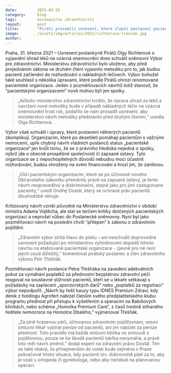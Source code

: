 ```yaml
---
date:         2021-03-31 
category:     blog
tags:         koronavirus zdravotnictví
layout:       post
title:        "Piráti prosadili usnesení, které zlepší postavení pacientů se vzácnými onemocněními. Vládní poslanci však také prosadili návrh, který ohrozí fungování pacientských organizací"
image:        /assets/img/articles/2021/richterova-tresnak.jpg
author:       
---
```



 

Praha, 31. března 2021 – Usnesení poslankyně Pirátů Olgy Richterové o vyjasnění úhrad léků na vzácná onemocnění dnes schválil sněmovní Výbor pro zdravotnictví. Ministerstvu zdravotnictví bylo uloženo, aby před projednáním zákona ve druhém čtení vyjasnilo metodiku pro to, jak budou pacienti začlenění do rozhodování o nákladných léčivech. Výbor bohužel také souhlasil s několika úpravami, které podle Pirátů ohrozí renomované pacientské organizace. Jeden z pozměňovacích návrhů totiž stanovil, že “pacientskými organizacemi” nově mohou být jen spolky.

> „Ačkoliv ministerstvo zdravotnictví tvrdilo, že úprava úhrad za léků a navržení nové metodiky bude v případě nákladných léčiv na vzácná onemocnění trvat rok, podařilo se nám prosadit usnesení, aby ministerstvo návrh metodiky představilo před druhým čtením,“ uvedla Olga Richterová.

Výbor však schválil i úpravy, které postavení některých pacientů zkomplikují. Organizacím, které po desetiletí pomáhají pacientům s vážnými nemocemi, upře chybný návrh vládních poslanců status „pacientské organizace“ jen kvůli tomu, že se z právního hlediska nejedná o spolky, nýbrž jde o obecně prospěšné společnosti či zapsané ústavy. Tyto organizace se z nepochopitelných důvodů nebudou moci účastnit rozhodování, budou ohroženy na svém financování a hrozí jim, že zaniknou.

> „Vůči pacientským organizacím, které se po účinnosti nového Občanského zákoníku přeměnily právě na zapsané ústavy, je tento návrh nespravedlivý a diskriminační, stejně jako pro jimi zastupované pacienty,“ uvedl Ondřej Dostál, který se ochraně práv pacientů dlouhodobě věnuje.

Kritizovaný návrh vznikl původně na Ministerstvu zdravotnictví v období ministra Adama Vojtěcha, ale stal se terčem kritiky dotčených pacientských organizací a neprošel vůbec do Poslanecké sněmovny. Nyní byl jako pozměňovací návrh na poslední chvíli “přilepen” k zákonu o zdravotním pojištění.

> „Zdravotní výbor strká hlavu do písku – ani neschválil doprovodné usnesení požadující po ministerstvu vyhodnocení dopadů tohoto návrhu na etablované pacientské organizace - zjevně pro ně není jejich osud důležitý,“ komentoval pirátský poslanec a člen zdravotního výboru Petr Třešňák.

Pozměňovací návrh poslance Petra Třešňáka na zavedení adekvátních pokut za vymáhání poplatků za přednostní bezplatnou zdravotní péči reagoval na soustavné stížnosti pacientů, kteří se u lékaře setkávají s požadavky na zaplacení „sponzorských darů“ nebo „poplatků za registraci“ výbor nepodpořil. „Návrh by řešil kauzy typu IDNES Premium Zdraví, kdy deník z holdingu Agrofert nabízel členům svého předplatitelského klubu programu přednost při přístupu k vyšetřením a operacím na Babišových klinikách, nebo schéma „Homolka Premium Care”, z časů trestně stíhaného ředitele nemocnice na Homolce Dbalého,“ vyjmenoval Třešňák.

> „Za plně hrazenou péči, účtovanou zdravotním pojišťovnám, nesmí smluvní lékař vybírat peníze od pacientů, ani jim nabízet za peníze přednost. Toto pravidlo má každá smluvní klinika ve smlouvě s pojišťovnou, pouze se ke škodě pacientů takřka nevymáhá, a právě toto měl návrh změnit,“  dodal expert na zdravotní právo Dostál. Ten se také obává, že přinejmenším do voleb bude zejména v Praze pokračovat tristní situace, kdy pacienti tzv. dobrovolně platí za to, aby je vzali u ortopeda či gynekologa, nebo aby nečekali na plánovanou operaci.
